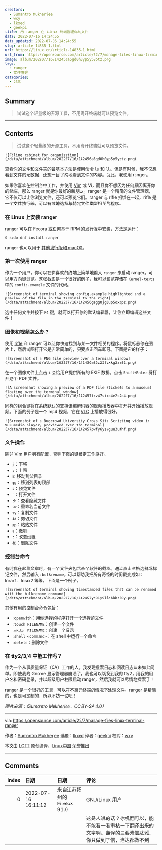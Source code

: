 ```yaml
---
creators:
  - Sumantro Mukherjee
  - wxy
  - lkxed
  - geekpi
title: 用 ranger 在 Linux 终端管理你的文件
date: 2022-07-16 14:24:55
date_updated: 2022-07-16 14:24:55
slug: article-14835-1.html
url: https://linux.cn/article-14835-1.html
url_from: https://opensource.com/article/22/7/manage-files-linux-terminal-ranger
image: album/202207/16/142456a5gd0h0yp5y5yotz.png
tags:
  - ranger
  - 文件管理
categories:
  - 分享
---
```


## Summary

> 试试这个轻量级的开源工具，不用离开终端就可以预览文件。

***

<!-- more -->

## Contents

> 
> 试试这个轻量级的开源工具，不用离开终端就可以预览文件。
> 
> 
> 

`![Filing cabinet for organization](/data/attachment/album/202207/16/142456a5gd0h0yp5y5yotz.png)`

查看你的文件和文件夹的最基本方法是使用命令 `ls` 和 `ll`。但是有时候，我不仅想看到文件的元数据，还想一目了然地看到文件的内容。为此，我使用 ranger。

如果你喜欢在控制台中工作，并使用 [Vim](https://opensource.com/tags/vim) 或 Vi，而且你不想因为任何原因离开你的终端，那么 ranger 就是你最好的新朋友。ranger 是一个精简的文件管理器，它不仅可以让你浏览文件，还可以预览它们。ranger 与 rifle 捆绑在一起，rifle 是一个文件执行器，可以有效地选择与特定文件类型相关的程序。

### 在 Linux 上安装 ranger

ranger 可以在 Fedora 或任何基于 RPM 的发行版中安装，方法是运行：

```shell
$ sudo dnf install ranger
```

ranger 也可以用于 [其他发行版和 macOS](https://opensource.com/article/20/3/ranger-file-navigator)。

### 第一次使用 ranger

作为一个用户，你可以在你喜欢的终端上简单地输入 `ranger` 来启动 ranger。可以用方向键浏览。这张截图是一个很好的例子，我可以预览存储在 `Kernel-tests` 中的 `config.example` 文件的代码。

`![Screenshot of terminal showing config.example highlighted and a preview of the file in the terminal to the right](/data/attachment/album/202207/16/142456gsgg0jg1up5oxcpz.png)`

选中任何文件并按下 `F4` 键，就可以打开你的默认编辑器，让你立即编辑这些文件！

### 图像和视频怎么办？

使用 [rifle](https://www.systutorials.com/docs/linux/man/1-rifle/) 和 ranger 可以让你快速找到与某一文件相关的程序。将鼠标悬停在图片上，然后试图打开它是非常简单的，只要点击回车即可。下面是它的样子：

`![Screenshot of a PNG file preview over a terminal window](/data/attachment/album/202207/16/142456a23z23fzxkg2zr82.png)`

在一个图像文件上点击 `i` 会给用户提供所有的 EXIF 数据。点击 `Shift+Enter` 将打开这个 PDF 文件。

`![A screenshot showing a preview of a PDF file (tickets to a museum) floating over the terminal window](/data/attachment/album/202207/16/142457tkv47sicc4e2s7c4.png)`

同样的组合键将在系统默认的支持该编解码器的视频播放器中打开并开始播放视频。下面的例子是一个 mp4 视频，它在 [VLC](https://opensource.com/article/21/2/linux-media-players) 上播放得很好。

`![Screenshot of a Bugcrowd University Cross Site Scripting video in VLC media player, previewed over the terminal](/data/attachment/album/202207/16/142457pwfy6ysvguu3uthf.png)`

### 文件操作

除非 Vim 用户另有配置，否则下面的键绑定工作良好。

* `j`：下移
* `k`：上移
* `h`: 移动到父目录
* `gg`：移到列表的顶部
* `i`：预览文件
* `r`：打开文件
* `zh`：查看隐藏文件
* `cw`：重命名当前文件
* `yy`：复制文件
* `dd`：剪切文件
* `pp`：粘贴文件
* `u`：撤销
* `z`：改变设置
* `dD`：删除文件

### 控制台命令

有时我在起草文章时，有一个文件夹包含某个软件的截图。通过点击空格选择或标记文件，然后输入 `:bulkrename`，可以帮助我把所有奇怪的时间戳变成如：lorax1、lorax2 等等。下面是一个例子。

`![Screenshot of terminal showing timestamped files that can be renamed with the bulkrename command](/data/attachment/album/202207/16/142457ye01y9llebkbsk0y.png)`

其他有用的控制台命令包括：

* `:openwith`：用你选择的程序打开一个选择的文件
* `:touch FILENAME`：创建一个文件
* `:mkdir FILENAME`：创建一个目录
* `:shell <command>`：在 shell 中运行一个命令
* `:delete`：删除文件

### 在 tty2/3/4 中能工作吗？

作为一个从事质量保证（QA）工作的人，我发现搜索日志和阅读日志从未如此简单。即使我的 Gnome 显示管理器崩溃了，我也可以切换到我的 tty2，用我的用户名和密码登录，并以超级用户权限启动 ranger，然后我就可以尽情地探索了！

ranger 是一个很好的工具，可以在不离开终端的情况下处理文件。ranger 是精简的，也是可定制的，所以不妨一试吧！

*图片来源：（Sumantro Mukherjee，CC BY-SA 4.0）*

---

via: <https://opensource.com/article/22/7/manage-files-linux-terminal-ranger>

作者：[Sumantro Mukherjee](https://opensource.com/users/sumantro) 选题：[lkxed](https://github.com/lkxed) 译者：[geekpi](https://github.com/geekpi) 校对：[wxy](https://github.com/wxy)

本文由 [LCTT](https://github.com/LCTT/TranslateProject) 原创编译，[Linux中国](https://linux.cn/) 荣誉推出

***

## Comments

|   index | 日期                | 日期                                       | 评论                                                                                                                                                                  |
|--------:|:--------------------|:-------------------------------------------|:----------------------------------------------------------------------------------------------------------------------------------------------------------------------|
|       0 | 2022-07-16 16:11:12 | 来自江苏扬州的 Firefox 91.0|GNU/Linux 用户 | “除非 Vim 用户另有配置，否则下面的键绑定工作良好。”<br />                                                      |
|         |                     |                                            | 这是人说的话？你机翻可以，能不能看一看审核一下翻译出来的文字啊。翻译的三要素信达雅，你只做到了信，连达都做不到                                                        |
